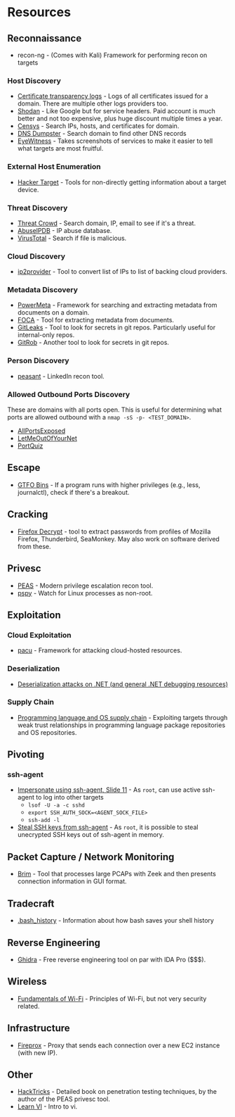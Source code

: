 # Resources

## Reconnaissance

- recon-ng - (Comes with Kali) Framework for performing recon on targets

### Host Discovery

- [Certificate transparency logs](https://crt.sh/) - Logs of all certificates issued for a domain. There are multiple other logs providers too.
- [Shodan](https://shodan.io) - Like Google but for service headers. Paid account is much better and not too expensive, plus huge discount multiple times a year.
- [Censys](https://censys.io/ipv4) - Search IPs, hosts, and certificates for domain.
- [DNS Dumpster](https://dnsdumpster.com) - Search domain to find other DNS records
- [EyeWitness](https://github.com/FortyNorthSecurity/EyeWitness) - Takes screenshots of services to make it easier to tell what targets are most fruitful.

### External Host Enumeration

- [Hacker Target](https://hackertarget.com/ip-tools/) - Tools for non-directly getting information about a target device.

### Threat Discovery

- [Threat Crowd](https://threatcrowd.org/) - Search domain, IP, email to see if it's a threat.
- [AbuseIPDB](https://www.abuseipdb.com/) - IP abuse database.
- [VirusTotal](https://virustotal.com) - Search if file is malicious.

### Cloud Discovery

- [ip2provider](https://github.com/oldrho/ip2provider) - Tool to convert list of IPs to list of backing cloud providers.

### Metadata Discovery

- [PowerMeta](https://github.com/dafthack/PowerMeta) - Framework for searching and extracting metadata from documents on a domain.
- [FOCA](https://www.elevenpaths.com/labstools/foca/index.html) - Tool for extracting metadata from documents.
- [GitLeaks](https://github.com/zricethezav/gitleaks) - Tool to look for secrets in git repos. Particularly useful for internal-only repos.
- [GitRob](https://github.com/michenriksen/gitrob) - Another tool to look for secrets in git repos.

### Person Discovery

- [peasant](https://github.com/arch4ngel/peasant) - LinkedIn recon tool.

### Allowed Outbound Ports Discovery

These are domains with all ports open. This is useful for determining what ports are allowed outbound with a `nmap -sS -p- <TEST_DOMAIN>`.

- [AllPortsExposed](http://allports.exposed/)
- [LetMeOutOfYourNet](http://letmeoutofyour.net/)
- [PortQuiz](http://portquiz.net/)

## Escape

- [GTFO Bins](https://gtfobins.github.io/) - If a program runs with higher privileges (e.g., less, journalctl), check if there's a breakout.

## Cracking

- [Firefox Decrypt](https://github.com/unode/firefox_decrypt) - tool to extract passwords from profiles of Mozilla Firefox, Thunderbird, SeaMonkey. May also work on software derived from these.

## Privesc 

- [PEAS](https://github.com/carlospolop/privilege-escalation-awesome-scripts-suite) - Modern privilege escalation recon tool.
- [pspy](https://github.com/DominicBreuker/pspy) - Watch for Linux processes as non-root.

## Exploitation

### Cloud Exploitation

- [pacu](https://github.com/rhinosecuritylabs/pacu) - Framework for attacking cloud-hosted resources.

### Deserialization

- [Deserialization attacks on .NET (and general .NET debugging resources)](https://www.youtube.com/watch?v=--6PiuvBGAU)

### Supply Chain

- [Programming language and OS supply chain](https://www.youtube.com/watch?v=aEeXv5clL7c) - Exploiting targets through weak trust relationships in programming language package repositories and OS repositories.

## Pivoting

### ssh-agent

- [Impersonate using ssh-agent, Slide 11](http://www.deer-run.com/~hal/CLDojo.pdf) - As `root`, can use active ssh-agent to log into other targets
  - `lsof -U -a -c sshd`
  - `export SSH_AUTH_SOCK=<AGENT_SOCK_FILE>`
  - `ssh-add -l`
- [Steal SSH keys from ssh-agent](https://blog.netspi.com/stealing-unencrypted-ssh-agent-keys-from-memory/) - As `root`, it is possible to steal unecrypted SSH keys out of ssh-agent in memory.

## Packet Capture / Network Monitoring

- [Brim](https://www.brimsecurity.com/) - Tool that processes large PCAPs with Zeek and then presents connection information in GUI format.

## Tradecraft

- [.bash_history](http://www.deer-run.com/~hal/DontKnowJack-bash_history.pdf) - Information about how bash saves your shell history

## Reverse Engineering

- [Ghidra](https://ghidra-sre.org/) - Free reverse engineering tool on par with IDA Pro ($$$).

## Wireless

- [Fundamentals of Wi-Fi](https://www.duckware.com/tech/wifi-in-the-us.html) - Principles of Wi-Fi, but not very security related.

## Infrastructure

- [Fireprox](https://github.com/ustayready/fireprox) - Proxy that sends each connection over a new EC2 instance (with new IP).

## Other

- [HackTricks](https://book.hacktricks.xyz/) - Detailed book on penetration testing techniques, by the author of the PEAS privesc tool.
- [Learn VI](https://danielmiessler.com/study/vim/) - Intro to vi.
